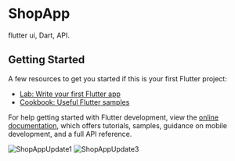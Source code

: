 # ShopApp

flutter ui, Dart, API.

## Getting Started


A few resources to get you started if this is your first Flutter project:

- [Lab: Write your first Flutter app](https://docs.flutter.dev/get-started/codelab)
- [Cookbook: Useful Flutter samples](https://docs.flutter.dev/cookbook)

For help getting started with Flutter development, view the
[online documentation](https://docs.flutter.dev/), which offers tutorials,
samples, guidance on mobile development, and a full API reference.

![ShopAppUpdate1](https://user-images.githubusercontent.com/95588729/214557629-a3adcfe9-8d23-4204-9f0a-d9ebf9730880.jpg)
![ShopAppUpdate3](https://user-images.githubusercontent.com/95588729/214557735-59eb4aa2-d9da-4d8d-bb07-0b90e0b09de5.jpg)
